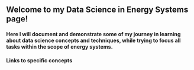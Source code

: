 ## Welcome to my Data Science in Energy Systems page!

#### Here I will document and demonstrate some of my journey in learning about data science concepts and techniques, while trying to focus all tasks within the scope of energy systems.

#### Links to specific concepts
